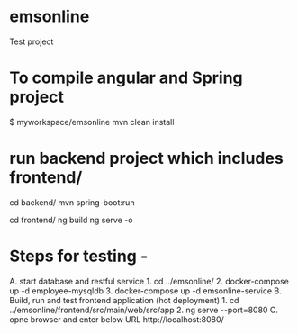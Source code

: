 # emsonline
Test project

# To compile angular and Spring project
$ myworkspace/emsonline 
mvn clean install

# run backend project which includes frontend/
cd backend/
mvn spring-boot:run

cd frontend/
ng build
ng serve -o

# Steps for testing -
A. start database and restful service 
    1. cd ../emsonline/
    2. docker-compose up -d employee-mysqldb
    3. docker-compose up -d emsonline-service
B. Build, run and test frontend application (hot deployment)
    1. cd ../emsonline/frontend/src/main/web/src/app
    2. ng serve --port=8080
C. opne browser and enter below URL
    http://localhost:8080/